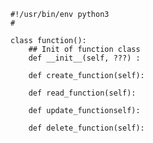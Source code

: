 
    #!/usr/bin/env python3
    #

    class function():
        ## Init of function class
        def __init__(self, ???) :

        def create_function(self):

        def read_function(self):

        def update_functionself):

        def delete_function(self):